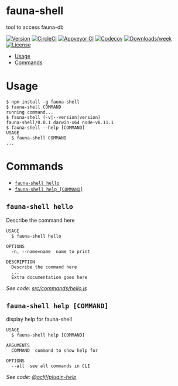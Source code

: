 fauna-shell
=========

tool to access fauna-db

[![Version](https://img.shields.io/npm/v/fauna-shell.svg)](https://npmjs.org/package/fauna-shell)
[![CircleCI](https://circleci.com/gh/fauna/fauna-shell/tree/master.svg?style=shield)](https://circleci.com/gh/fauna/fauna-shell/tree/master)
[![Appveyor CI](https://ci.appveyor.com/api/projects/status/github/fauna/fauna-shell?branch=master&svg=true)](https://ci.appveyor.com/project/fauna/fauna-shell/branch/master)
[![Codecov](https://codecov.io/gh/fauna/fauna-shell/branch/master/graph/badge.svg)](https://codecov.io/gh/fauna/fauna-shell)
[![Downloads/week](https://img.shields.io/npm/dw/fauna-shell.svg)](https://npmjs.org/package/fauna-shell)
[![License](https://img.shields.io/npm/l/fauna-shell.svg)](https://github.com/fauna/fauna-shell/blob/master/package.json)

<!-- toc -->
* [Usage](#usage)
* [Commands](#commands)
<!-- tocstop -->
# Usage
<!-- usage -->
```sh-session
$ npm install -g fauna-shell
$ fauna-shell COMMAND
running command...
$ fauna-shell (-v|--version|version)
fauna-shell/0.0.1 darwin-x64 node-v8.11.1
$ fauna-shell --help [COMMAND]
USAGE
  $ fauna-shell COMMAND
...
```
<!-- usagestop -->
# Commands
<!-- commands -->
* [`fauna-shell hello`](#fauna-shell-hello)
* [`fauna-shell help [COMMAND]`](#fauna-shell-help-command)

## `fauna-shell hello`

Describe the command here

```
USAGE
  $ fauna-shell hello

OPTIONS
  -n, --name=name  name to print

DESCRIPTION
  Describe the command here
  ...
  Extra documentation goes here
```

_See code: [src/commands/hello.js](https://github.com/fauna/fauna-shell/blob/v0.0.1/src/commands/hello.js)_

## `fauna-shell help [COMMAND]`

display help for fauna-shell

```
USAGE
  $ fauna-shell help [COMMAND]

ARGUMENTS
  COMMAND  command to show help for

OPTIONS
  --all  see all commands in CLI
```

_See code: [@oclif/plugin-help](https://github.com/oclif/plugin-help/blob/v1.2.10/src/commands/help.ts)_
<!-- commandsstop -->
